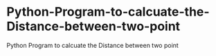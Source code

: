 # Python-Program-to-calcuate-the-Distance-between-two-point
Python Program to calcuate the Distance between two point
